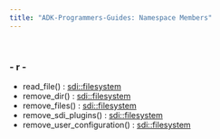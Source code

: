 ```yaml
---
title: "ADK-Programmers-Guides: Namespace Members"
---
```


 

### - r -

- read_file() : <a href="namespacesdi_1_1filesystem.md#a141d15606acd013831d2e4ead7765ab5">sdi::filesystem</a>
- remove_dir() : <a href="namespacesdi_1_1filesystem.md#add3a308833cddc7775215c8fc3d1d608">sdi::filesystem</a>
- remove_files() : <a href="namespacesdi_1_1filesystem.md#a95279759f98284266e220092cbb51508">sdi::filesystem</a>
- remove_sdi_plugins() : <a href="namespacesdi_1_1filesystem.md#ac42ad54eda4b15aa9d9f2d7bda4a55a5">sdi::filesystem</a>
- remove_user_configuration() : <a href="namespacesdi_1_1filesystem.md#abfc178565b6c9e326831f7ef51646744">sdi::filesystem</a>
